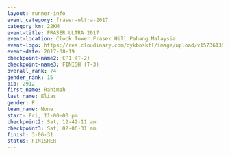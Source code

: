 ```yaml
---
layout: runner-info 
event_category: fraser-ultra-2017 
category_km: 22KM 
event-title: FRASER ULTRA 2017 
event-location: Clock Tower Fraser Hill Pahang Malaysia 
event-logo: https://res.cloudinary.com/dykbosktl/image/upload/v1573613535/Logo/logo_mfst7w.jpg 
event-date: 2017-08-19 
checkpoint-name2: CP1 (T-2) 
checkpoint-name3: FINISH (T-3) 
overall_rank: 74
gender_rank: 15
bib: 2912
first_name: Rahimah
last_name: Elias
gender: F
team_name: None
start: Fri, 11-00-00 pm
checkpoint2: Sat, 12-42-11 am
checkpoint3: Sat, 02-06-31 am
finish: 3-06-31
status: FINISHER
---
```

